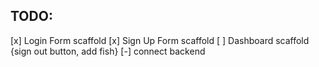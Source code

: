 ## TODO:
[x] Login Form scaffold
[x] Sign Up Form scaffold
[ ] Dashboard scaffold {sign out button, add fish}
[-] connect backend